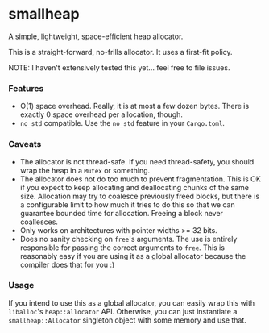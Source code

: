 # smallheap

A simple, lightweight, space-efficient heap allocator.

This is a straight-forward, no-frills allocator. It uses a first-fit policy.

NOTE: I haven't extensively tested this yet... feel free to file issues.

### Features

- O(1) space overhead. Really, it is at most a few dozen bytes. There is exactly 0 space
  overhead per allocation, though.
- `no_std` compatible. Use the `no_std` feature in your `Cargo.toml`.

### Caveats

- The allocator is not thread-safe. If you need thread-safety, you should wrap the heap in a
  `Mutex` or something.
- The allocator does not do too much to prevent fragmentation. This is OK if you expect to
  keep allocating and deallocating chunks of the same size. Allocation may try to coalesce
  previously freed blocks, but there is a configurable limit to how much it tries to do this
  so that we can guarantee bounded time for allocation. Freeing a block never coallesces.
- Only works on architectures with pointer widths >= 32 bits.
- Does no sanity checking on `free`'s arguments. The use is entirely responsible for passing
  the correct arguments to `free`. This is reasonably easy if you are using it as a global
  allocator because the compiler does that for you :)

### Usage

If you intend to use this as a global allocator, you can easily wrap this with `liballoc`'s
`heap::allocator` API. Otherwise, you can just instantiate a `smallheap::Allocator` singleton
object with some memory and use that.
